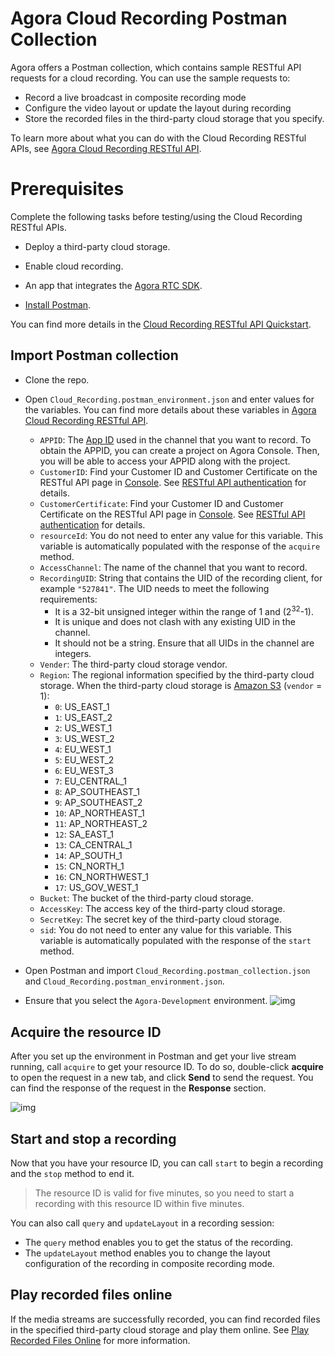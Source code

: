 # Agora Cloud Recording Postman Collection

Agora offers a Postman collection, which contains sample RESTful API requests for a cloud recording. You can use the sample requests to:

- Record a live broadcast in composite recording mode
- Configure the video layout or update the layout during recording
- Store the recorded files in the third-party cloud storage that you specify.

To learn more about what you can do with the Cloud Recording RESTful APIs, see [Agora Cloud Recording RESTful API](https://docs.agora.io/en/cloud-recording/cloud_recording_api_rest?platform=All%20Platforms).

# Prerequisites

Complete the following tasks before testing/using the Cloud Recording RESTful APIs. 

- Deploy a third-party cloud storage.

- Enable cloud recording.

- An app that integrates the [Agora RTC SDK](https://docs.agora.io/en/Agora%20Platform/terms?platform=All%20Platforms#rtc-sdk).
- [Install Postman](https://www.getpostman.com/downloads/).

You can find more details in the [Cloud Recording RESTful API Quickstart](https://docs.agora.io/en/cloud-recording/cloud_recording_rest?platform=All%20Platforms).

## Import Postman collection

- Clone the repo.

- Open `Cloud_Recording.postman_environment.json` and enter values for the variables. You can find more details about these variables in [Agora Cloud Recording RESTful API](https://docs.agora.io/en/cloud-recording/cloud_recording_api_rest?platform=All%20Platforms).

  - `APPID`: The [App ID](https://docs.agora.io/en/Agora%20Platform/terms?platform=All%20Platforms#a-nameappidaapp-id) used in the channel that you want to record. To obtain the APPID, you can create a project on Agora Console. Then, you will be able to access your APPID along with the project. 
  - `CustomerID`: Find your Customer ID and Customer Certificate on the RESTful API page in [Console](https://console.agora.io/). See [RESTful API authentication](https://docs.agora.io/en/faq/restful_authentication) for details.
  - `CustomerCertificate`: Find your Customer ID and Customer Certificate on the RESTful API page in [Console](https://console.agora.io/). See [RESTful API authentication](https://docs.agora.io/en/faq/restful_authentication) for details.
  - `resourceId`: You do not need to enter any value for this variable. This variable is automatically populated with the response of the `acquire` method.
  - `AccessChannel`: The name of the channel that you want to record.
  - `RecordingUID`: String that contains the UID of the recording client, for example `"527841"`. The UID needs to meet the following requirements:
    - It is a 32-bit unsigned integer within the range of 1 and (2<sup>32</sup>-1).
    - It is unique and does not clash with any existing UID in the channel.
    - It should not be a string. Ensure that all UIDs in the channel are integers.
  - `Vender`: The third-party cloud storage vendor.
  - `Region`: The regional information specified by the third-party cloud storage. When the third-party cloud storage is [Amazon S3](https://aws.amazon.com/s3/?nc1=h_ls) (`vendor` = 1):
      - `0`: US_EAST_1
      - `1`: US_EAST_2
      - `2`: US_WEST_1
      - `3`: US_WEST_2
      - `4`: EU_WEST_1
      - `5`: EU_WEST_2
      - `6`: EU_WEST_3
      - `7`: EU_CENTRAL_1
      - `8`: AP_SOUTHEAST_1
      - `9`: AP_SOUTHEAST_2
      - `10`: AP_NORTHEAST_1
      - `11`: AP_NORTHEAST_2
      - `12`: SA_EAST_1
      - `13`: CA_CENTRAL_1
      - `14`: AP_SOUTH_1
      - `15`: CN_NORTH_1
      - `16`: CN_NORTHWEST_1
      - `17`: US_GOV_WEST_1
  - `Bucket`: The bucket of the third-party cloud storage.
  - `AccessKey`: The access key of the third-party cloud storage.
  - `SecretKey`: The secret key of the third-party cloud storage.
  - `sid`: You do not need to enter any value for this variable. This variable is automatically populated with the response of the `start` method.
- Open Postman and import `Cloud_Recording.postman_collection.json` and `Cloud_Recording.postman_environment.json`.
- Ensure that you select the `Agora-Development` environment.
![img](./pics/select_env.png)




## Acquire the resource ID

After you set up the environment in Postman and get your live stream running, call `acquire` to get your resource ID. To do so, double-click **acquire** to open the request in a new tab, and click **Send** to send the request. You can find the response of the request in the **Response** section.

![img](./pics/acquire_response.png)

## Start and stop a recording

Now that you have your resource ID, you can call `start` to begin a recording and the `stop` method to end it.

> The resource ID is valid for five minutes, so you need to start a recording with this resource ID within five minutes.

You can also call `query` and `updateLayout` in a recording session:

- The `query` method enables you to get the status of the recording.
- The `updateLayout` method enables you to change the layout configuration of the recording in composite recording mode. 



## Play recorded files online

If the media streams are successfully recorded, you can find recorded files in the specified third-party cloud storage and play them online. See [Play Recorded Files Online](https://docs.agora.io/en/cloud-recording/cloud_recording_onlineplay?platform=All%20Platforms) for more information.

